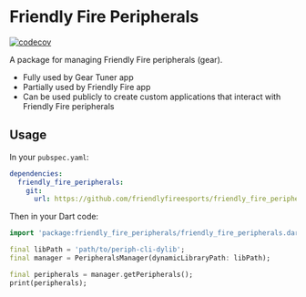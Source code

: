 
# Friendly Fire Peripherals

[![codecov](https://codecov.io/gh/friendlyfireesports/friendly_fire_peripherals/branch/master/graph/badge.svg?token=6D0IZH4M9H)](https://codecov.io/gh/friendlyfireesports/friendly_fire_peripherals)

A package for managing Friendly Fire peripherals (gear).

- Fully used by Gear Tuner app
- Partially used by Friendly Fire app
- Can be used publicly to create custom applications that interact with Friendly Fire peripherals

## Usage

In your `pubspec.yaml`:

```yaml
dependencies:
  friendly_fire_peripherals:
    git:
      url: https://github.com/friendlyfireesports/friendly_fire_peripherals.git
```

Then in your Dart code:

```dart
import 'package:friendly_fire_peripherals/friendly_fire_peripherals.dart';

final libPath = 'path/to/periph-cli-dylib';
final manager = PeripheralsManager(dynamicLibraryPath: libPath);

final peripherals = manager.getPeripherals();
print(peripherals);
```
